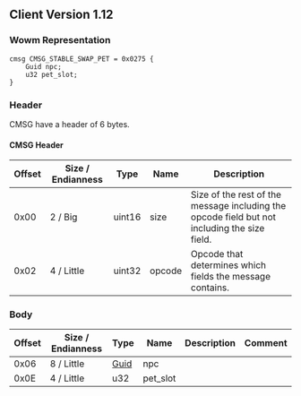 ## Client Version 1.12

### Wowm Representation
```rust,ignore
cmsg CMSG_STABLE_SWAP_PET = 0x0275 {
    Guid npc;
    u32 pet_slot;
}
```
### Header
CMSG have a header of 6 bytes.

#### CMSG Header
| Offset | Size / Endianness | Type   | Name   | Description |
| ------ | ----------------- | ------ | ------ | ----------- |
| 0x00   | 2 / Big           | uint16 | size   | Size of the rest of the message including the opcode field but not including the size field.|
| 0x02   | 4 / Little        | uint32 | opcode | Opcode that determines which fields the message contains.|

### Body

| Offset | Size / Endianness | Type | Name | Description | Comment |
| ------ | ----------------- | ---- | ---- | ----------- | ------- |
| 0x06 | 8 / Little | [Guid](../spec/packed-guid.md) | npc |  |  |
| 0x0E | 4 / Little | u32 | pet_slot |  |  |

